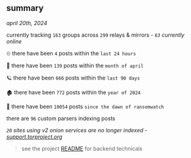 
## summary
_april 20th, 2024_

currently tracking `163` groups across `299` relays & mirrors - _`63` currently online_

⏲ there have been `4` posts within the `last 24 hours`

🦈 there have been `139` posts within the `month of april`

🪐 there have been `666` posts within the `last 90 days`

🏚 there have been `772` posts within the `year of 2024`

🦕 there have been `10054` posts `since the dawn of ransomwatch`

there are `96` custom parsers indexing posts

_`20` sites using v2 onion services are no longer indexed - [support.torproject.org](https://support.torproject.org/onionservices/v2-deprecation/)_

> see the project [README](https://github.com/joshhighet/ransomwatch#ransomwatch--) for backend technicals
